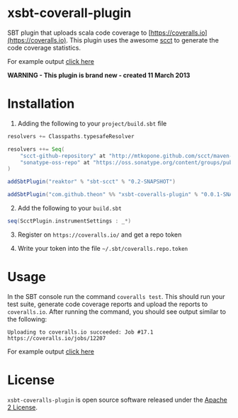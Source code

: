 # xsbt-coverall-plugin

SBT plugin that uploads scala code coverage to [https://coveralls.io](https://coveralls.io). This plugin uses the awesome [scct](http://mtkopone.github.com/scct/) to generate the code coverage statistics.

For example output [click here](https://coveralls.io/builds/6727)

**WARNING - This plugin is brand new - created 11 March 2013**

# Installation

1) Adding the following to your `project/build.sbt` file

```scala
resolvers += Classpaths.typesafeResolver

resolvers ++= Seq(
    "scct-github-repository" at "http://mtkopone.github.com/scct/maven-repo",
    "sonatype-oss-repo" at "https://oss.sonatype.org/content/groups/public/"
)

addSbtPlugin("reaktor" % "sbt-scct" % "0.2-SNAPSHOT")

addSbtPlugin("com.github.theon" %% "xsbt-coveralls-plugin" % "0.0.1-SNAPSHOT")
```

2) Add the following to your `build.sbt`

```scala
seq(ScctPlugin.instrumentSettings : _*)
```

3) Register on `https://coveralls.io/` and get a repo token

4) Write your token into the file `~/.sbt/coveralls.repo.token`

# Usage

In the SBT console run the command `coveralls test`. This should run your test suite, generate code coverage reports and upload the reports to `coveralls.io`. After running the command, you should see output similar to the following:

    Uploading to coveralls.io succeeded: Job #17.1
    https://coveralls.io/jobs/12207

For example output [click here](https://coveralls.io/builds/6727)

# License

`xsbt-coveralls-plugin` is open source software released under the [Apache 2 License](http://www.apache.org/licenses/LICENSE-2.0).